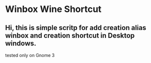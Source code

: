 Winbox Wine Shortcut
=====================
Hi, this is simple scritp for add creation alias winbox and creation shortcut in Desktop windows.
---
tested only on Gnome 3
